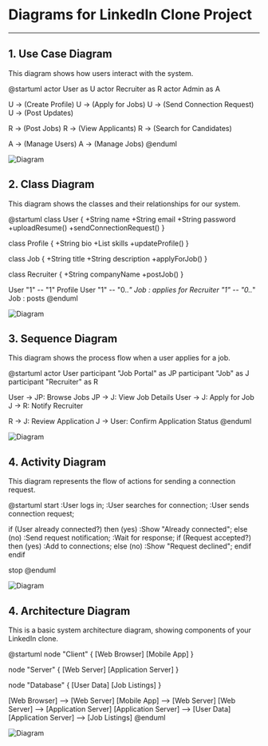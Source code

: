 # Diagrams for LinkedIn Clone Project

---

## 1. Use Case Diagram

This diagram shows how users interact with the system.

@startuml
actor User as U
actor Recruiter as R
actor Admin as A

U -> (Create Profile)
U -> (Apply for Jobs)
U -> (Send Connection Request)
U -> (Post Updates)

R -> (Post Jobs)
R -> (View Applicants)
R -> (Search for Candidates)

A -> (Manage Users)
A -> (Manage Jobs)
@enduml


![Diagram](https://www.plantuml.com/plantuml/png/JT31oi8m3C3nUvyYn-yx-0goifiWZ4cznpRJmfREDaDyUxkj5O_xXVp3sYJ1ACiqAhGI8fX44J21ATyzsRXusR4lgDtaUGMjb8734VxQI2W4NGo37-c_g9xdyGr3tZY5Mwfw8NRG1cQouWFd4y-5ajHn5vA0cLtkvHNLVt6F5BXwUi7QznPPAkSsHllOJhR8pjUAtgPdPBpJzeyPVwsq6sANt-83 "PlantUML Diagram")


## 2. Class Diagram

This diagram shows the classes and their relationships for our system.

@startuml
class User {
  +String name
  +String email
  +String password
  +uploadResume()
  +sendConnectionRequest()
}

class Profile {
  +String bio
  +List<Skill> skills
  +updateProfile()
}

class Job {
  +String title
  +String description
  +applyForJob()
}

class Recruiter {
  +String companyName
  +postJob()
}

User "1" -- "1" Profile
User "1" -- "0..*" Job : applies for
Recruiter "1" -- "0..*" Job : posts
@enduml


![Diagram](https://www.plantuml.com/plantuml/png/TP1FImCn4CNl-od2dln3Yrv5f21u417PuWT8awaCJZ8nCq6A-DrjrY1PeQTXNZBlztWRKPkr11eSMH7pAf3Drs3CvLOpnZSJRO1kXM2HkZrPaK_Elaeb4Li_WPG0P-TL4OZ-dcC4fyXnWey2eiUdxw7XNZBlaM11t27NxGb5RxVlI7Hdf0xvPNYhqCvwfqVUBLmKbVhW7iHbJ3L7LMrAT7ZWV3phNIPmkQ3-wy1nI3OUdbiLYKN_xkR2nklHh5RpQD6M-jLwVJ7E4MzC9IE8sNCU6kx4pygHOGFHbq0_)


## 3. Sequence Diagram

This diagram shows the process flow when a user applies for a job.

@startuml
actor User
participant "Job Portal" as JP
participant "Job" as J
participant "Recruiter" as R

User -> JP: Browse Jobs
JP -> J: View Job Details
User -> J: Apply for Job
J -> R: Notify Recruiter

R -> J: Review Application
J -> User: Confirm Application Status
@enduml


![Diagram](https://www.plantuml.com/plantuml/png/POqzJWGn34PxdyBQdWjCWPQVQWeq2eBU18zaAHD7ZiDgRyzw1n28zZs_pyVkP3ws0fHT3Lyw6pGobooDgkDXrZTSr9pA0QdZlFpJE_-B4sSRucnNcG1Y66zkB_s4zwQdpdX9EypBbKxuAdmAX8_i9AL_5-7kMYjdNDNY0EQWQS8dTLdF-FCA87tT9_w8jSWaaulMFOh92H-qhcBRRutFJZuw7Bc-Zwry0W00)

## 4. Activity Diagram

This diagram represents the flow of actions for sending a connection request.

@startuml
start
:User logs in;
:User searches for connection;
:User sends connection request;

if (User already connected?) then (yes)
  :Show "Already connected";
else (no)
  :Send request notification;
  :Wait for response;
  if (Request accepted?) then (yes)
    :Add to connections;
  else (no)
    :Show "Request declined";
  endif
endif

stop
@enduml

![Diagram](https://www.plantuml.com/plantuml/png/RP1BRiCm34JtF0MHbNE5UD7a2YsAhWLfN0jGILTaKEJszSSkX28RGIHdD4-yceVgzwz2wuKkxuRAHJ-Di_HxQGWrZZ0Uj79K4KJFsembMTFdYkyxp7kYF72tQaAf2Ebng91UpkmZXBi7x4pCbxTHV_Xq-wyxzOHYu4vqaq7I4S2YdeSSmqOpJpz2zfMomYOLmz9T85vtHuWHqvFusNjBYLsRVzXYRiF_A8_N4cB9ia8oGr8UQ3l9N2UwpiMysby0)


## 4. Architecture Diagram

This is a basic system architecture diagram, showing components of your LinkedIn clone.

@startuml
node "Client" {
  [Web Browser]
  [Mobile App]
}

node "Server" {
  [Web Server]
  [Application Server]
}

node "Database" {
  [User Data]
  [Job Listings]
}

[Web Browser] --> [Web Server]
[Mobile App] --> [Web Server]
[Web Server] --> [Application Server]
[Application Server] --> [User Data]
[Application Server] --> [Job Listings]
@enduml

![Diagram](https://www.plantuml.com/plantuml/png/VP2_2i8m4CRtFCNHlQyWzSyaEeauI8V47d8Gat9twY2-kst9S4LnlE_xVkH76b7FUhz5btA7KAqZOT8ANWxWVC80AyvFGMx7Uvy3HOHbtxVkxGfnG7uW6s8C2Z0i8rsyKaubDk36gmzUiA17GOOncyXj3h0ZKKfNcPYP3DJrOlwOTVjkpL7QNsOsj6lhzcSqLsumTSEtVW00)


